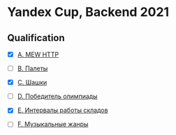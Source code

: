 # Yandex Cup, Backend 2021

## Qualification

- [x] [A. MEW HTTP](./Qualification-A)
- [ ] [B. Палеты](./Qualification-B)
- [x] [C. Шашки](./Qualification-C)
- [ ] [D. Победитель олимпиады](./Qualification-D)
- [x] [E. Интервалы работы складов](./Qualification-E)
- [ ] [F. Музыкальные жанры](./Qualification-F)

